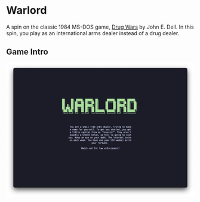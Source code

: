 # Warlord

A spin on the classic 1984 MS-DOS game, [Drug Wars](https://en.wikipedia.org/wiki/Drug_Wars_(video_game)) by John E. Dell. In this spin, you play as an international arms dealer instead of a drug dealer.

## Game Intro

![Screenshot of the Warlord game introduction screen](./screenshots/warlord_intro.png)
